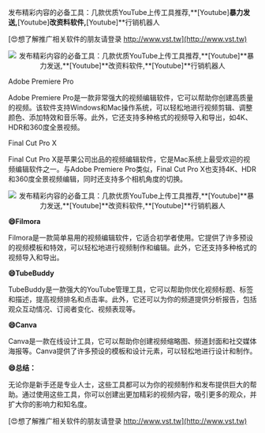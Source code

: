 发布精彩内容的必备工具：几款优质YouTube上传工具推荐,**[Youtube]**暴力发送,**[Youtube]**改资料软件,**[Youtube]**行销机器人

[😍想了解推广相关软件的朋友请登录 http://www.vst.tw](http://www.vst.tw)

 <center><img src="https://vst.tw/MP4/tuiguang/png/3.png" alt="发布精彩内容的必备工具：几款优质YouTube上传工具推荐,**[Youtube]**暴力发送,**[Youtube]**改资料软件,**[Youtube]**行销机器人"></center>

Adobe Premiere Pro

Adobe Premiere Pro是一款非常强大的视频编辑软件，它可以帮助你创建高质量的视频。该软件支持Windows和Mac操作系统，可以轻松地进行视频剪辑、调整颜色、添加特效和音乐等。此外，它还支持多种格式的视频导入和导出，如4K、HDR和360度全景视频。

Final Cut Pro X

Final Cut Pro X是苹果公司出品的视频编辑软件，它是Mac系统上最受欢迎的视频编辑软件之一。与Adobe Premiere Pro类似，Final Cut Pro X也支持4K、HDR和360度全景视频编辑，同时还支持多个相机角度的切换。

 <center><img src="https://vst.tw/MP4/tuiguang/png/3.png" alt="发布精彩内容的必备工具：几款优质YouTube上传工具推荐,**[Youtube]**暴力发送,**[Youtube]**改资料软件,**[Youtube]**行销机器人"></center>

**😄Filmora**

Filmora是一款简单易用的视频编辑软件，它适合初学者使用。它提供了许多预设的视频模板和特效，可以轻松地进行视频制作和编辑。此外，它还支持多种格式的视频导入和导出。

**😄TubeBuddy**

TubeBuddy是一款强大的YouTube管理工具，它可以帮助你优化视频标题、标签和描述，提高视频排名和点击率。此外，它还可以为你的频道提供分析报告，包括观众互动情况、订阅者变化、视频表现等。

**😄Canva**

Canva是一款在线设计工具，它可以帮助你创建视频缩略图、频道封面和社交媒体海报等。Canva提供了许多预设的模板和设计元素，可以轻松地进行设计和制作。

**😄总结：**

无论你是新手还是专业人士，这些工具都可以为你的视频制作和发布提供巨大的帮助。通过使用这些工具，你可以创建出更加精彩的视频内容，吸引更多的观众，并扩大你的影响力和知名度。

[😍想了解推广相关软件的朋友请登录 http://www.vst.tw](http://www.vst.tw)



